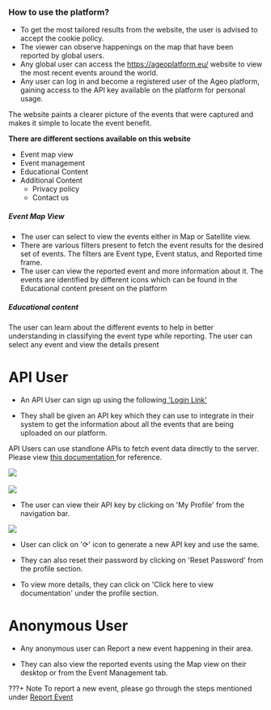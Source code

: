 ### How to use the platform?

- To get the most tailored results from the website, the user is advised to accept the cookie policy.
-  The viewer can observe happenings on the map that have been reported by global users.
- Any global user can access the https://ageoplatform.eu/ website to view the most recent events around the world.
- Any user can log in and become a registered user of the Ageo platform, gaining access to the API key available on the platform for personal usage.


The website paints a clearer picture of the events that were captured and makes it simple to locate the event benefit.

<b> There are different sections available on this website </b>

- Event map view
- Event management
- Educational Content
- Additional Content
	* Privacy policy
	* Contact us


##### Event Map View
- The user can select to view the events either in Map or Satellite view.
- There are various filters present to fetch the event results for the desired set of events. The filters are Event type, Event status, and Reported time frame.
- The user can view the reported event and more information about it. The events are identified by different icons which can be found in the Educational content present on the platform


##### Educational content
The user can learn about the different events to help in better understanding in classifying the event type while reporting.
The user can select any event and view the details present

# API User
- An API User can sign up using the following<a href="https://ageoplatform.eu/auth/login"> 'Login Link' </a>

- They shall be given an API key which they can use to integrate in their system to get the information about all the events that are being uploaded on our platform.

API Users can use standlone APIs to fetch event data directly to the server. Please view <a href="https://ageoplatform.eu/api/opensearch/"> this documentation </a> for reference.

<img src="\assets\swagger.png">
<br>
<br>
<image src="\assets\reporting\APIuser.png">

- The user can view their API key by clicking on 'My Profile' from the navigation bar. 


<image src="\assets\reporting\profile.png">

- User can click on '⟳' icon to generate a new API key and use the same.

- They can also reset their password by clicking on 'Reset Password' from the profile section.

- To view more details, they can click on 'Click here to view documentation' under the profile section. 



# Anonymous User

- Any anonymous user can Report a new event happening in their area. 

- They can also view the reported events using the Map view on their desktop or from the Event Management tab.


???+ Note
    To report a new event, please go through the steps mentioned under [Report Event](../reporting/report_event.md)